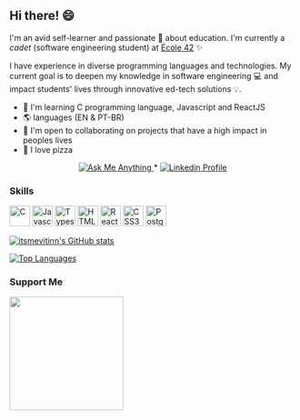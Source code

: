 ## Hi there! 😄

I'm an avid self-learner and passionate 💛 about education. I'm currently a _cadet_ (software engineering student) at [École 42](https://www.42sp.org.br/) ✨

I have experience in diverse programming languages and technologies. My current goal is to deepen my knowledge in software engineering 💻 and impact students' lives through innovative ed-tech solutions 💡.

* 🧠  I'm learning C programming language, Javascript and ReactJS
* 🌎  languages (EN & PT-BR)
* 🤝  I'm open to collaborating on projects that have a high impact in peoples lives
* 🍕  I love pizza


<p align="center">
	<a href="mailto:vsergio@student.42.rio">
		<img alt="Ask Me Anything" src="https://img.shields.io/badge/-Ask_me_anything-blueviolet?style=flat&logo=Gmail&logoColor=white&link=mailto:vsergio@student.42.rio" />
	</a>
	<span> * </span>
	<a href="https://www.linkedin.com/in/itsmevitinn/">
		<img alt="Linkedin Profile" src="https://img.shields.io/badge/-Linkedin_Profile-0072b1?style=flat&logo=Linkedin&logoColor=white&link=https://www.linkedin.com/in/itsmevitinn/" />
	</a>
</p>

### Skills

<p align="left">
<a href="https://docs.microsoft.com/en-us/cpp/?view=msvc-170" target="_blank" rel="noreferrer"><img src="https://raw.githubusercontent.com/danielcranney/readme-generator/main/public/icons/skills/c-colored.svg" width="36" height="36" alt="C" /></a>
<a href="https://developer.mozilla.org/en-US/docs/Web/JavaScript" target="_blank" rel="noreferrer"><img src="https://raw.githubusercontent.com/danielcranney/readme-generator/main/public/icons/skills/javascript-colored.svg" width="36" height="36" alt="Javascript" /></a>
<a href="https://www.typescriptlang.org/" target="_blank" rel="noreferrer"><img src="https://raw.githubusercontent.com/danielcranney/readme-generator/main/public/icons/skills/typescript-colored.svg" width="36" height="36" alt="Typescript" /></a>
<a href="https://developer.mozilla.org/en-US/docs/Glossary/HTML5" target="_blank" rel="noreferrer"><img src="https://raw.githubusercontent.com/danielcranney/readme-generator/main/public/icons/skills/html5-colored.svg" width="36" height="36" alt="HTML5" /></a>
<a href="https://reactjs.org/" target="_blank" rel="noreferrer"><img src="https://raw.githubusercontent.com/danielcranney/readme-generator/main/public/icons/skills/react-colored.svg" width="36" height="36" alt="React" /></a>
<a href="https://developer.mozilla.org/en-US/docs/Glossary/CSS" target="_blank" rel="noreferrer"><img src="https://raw.githubusercontent.com/danielcranney/readme-generator/main/public/icons/skills/css3-colored.svg" width="36" height="36" alt="CSS3" /></a>
<a href="https://www.postgresql.org/" target="_blank" rel="noreferrer"><img src="https://raw.githubusercontent.com/danielcranney/readme-generator/main/public/icons/skills/postgresql-colored.svg" width="36" height="36" alt="PostgreSQL" /></a>
</p>


<a href="http://www.github.com/itsmevitinn"><img src="https://github-readme-stats.vercel.app/api?username=itsmevitinn&show_icons=true&hide=&count_private=true&title_color=3382ed&text_color=ffffff&icon_color=3382ed&bg_color=171717&hide_border=true&show_icons=true" alt="itsmevitinn's GitHub stats" /></a>

<a href="https://github.com/itsmevitinn" align="left"><img src="https://github-readme-stats.vercel.app/api/top-langs/?username=itsmevitinn&layout=compact&title_color=3382ed&text_color=ffffff&icon_color=3382ed&bg_color=171717&hide_border=true&locale=en&custom_title=Top%20%Languages" alt="Top Languages" /></a>

### Support Me

<a href="https://www.buymeacoffee.com/marcondesvitinn"><img src="https://cdn.buymeacoffee.com/buttons/v2/default-yellow.png" width="200" /></a>
